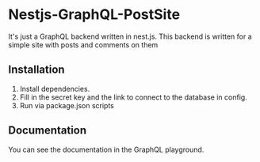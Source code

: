 # Nestjs-GraphQL-PostSite
It's just a GraphQL backend written in nest.js. This backend is written for a simple site with posts and comments on them

## Installation
1. Install dependencies.
2. Fill in the secret key and the link to connect to the database in config.
3. Run via package.json scripts


## Documentation
You can see the documentation in the GraphQL playground.
